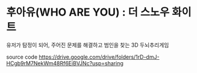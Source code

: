 # 후아유(WHO ARE YOU) : 더 스노우 화이트
유저가 탐정이 되어, 주어진 문제를 해결하고 범인을 찾는 3D 두뇌추리게임

source code https://drive.google.com/drive/folders/1rD-dmJ-HCgb9rM7NekWm48Rf6EiBVJNc?usp=sharing 
